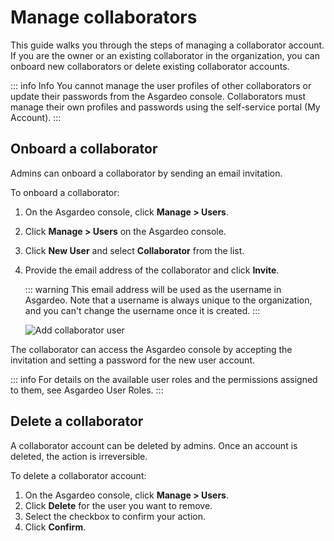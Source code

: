 # Manage collaborators

This guide walks you through the steps of managing a collaborator account. If you are the owner or an existing collaborator in the organization, you can onboard new collaborators or delete existing collaborator accounts.

::: info Info
You cannot manage the user profiles of other collaborators or update their passwords from the Asgardeo console. Collaborators must <a :href="$withBase('/guides/your-asgardeo/asgardeo-self-service/#change-password')">manage their own profiles and passwords</a> using the self-service portal (My Account).
:::

## Onboard a collaborator

Admins can onboard a collaborator by sending an email invitation. 

To onboard a collaborator:

1. On the Asgardeo console, click **Manage > Users**.
2. Click **Manage > Users** on the Asgardeo console.
3. Click  **New User** and select **Collaborator** from the list.
4. Provide the email address of the collaborator and click **Invite**.

    ::: warning
    This email address will be used as the username in Asgardeo. Note that a username is always unique to the organization, and you can't change the username once it is created.
    :::               

    <img :src="$withBase('/assets/img/guides/users/add-collaborator.png')" alt="Add collaborator user">

The collaborator can access the Asgardeo console by accepting the invitation and setting a password for the new user account.
     
::: info
For details on the available user roles and the permissions assigned to them, see <a :href="$withBase('/references/user-management/user-roles/')">Asgardeo User Roles</a>.
:::

## Delete a collaborator

A collaborator account can be deleted by admins. Once an account is deleted, the action is irreversible. 

To delete a collaborator account:
1. On the Asgardeo console, click **Manage > Users**.
2. Click **Delete** for the user you want to remove.
3. Select the checkbox to confirm your action. 
4. Click **Confirm**.   
